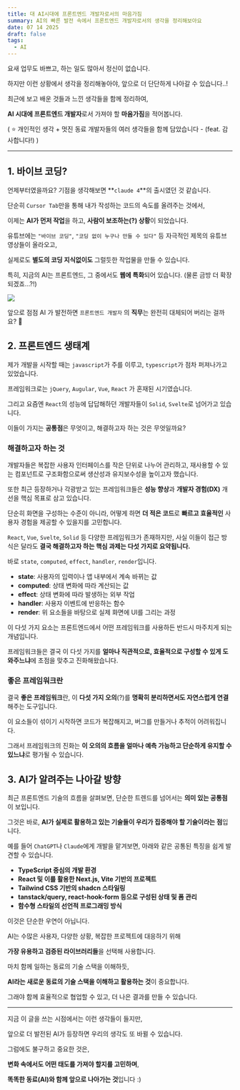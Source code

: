 ```yaml
---
title: 대 AI시대에 프론트엔드 개발자로서의 마음가짐
summary: AI의 빠른 발전 속에서 프론트엔드 개발자로서의 생각을 정리해보아요
date: 07 14 2025
draft: false
tags:
  - AI
---
```


요새 업무도 바쁘고, 하는 일도 많아서 정신이 없습니다.

하지만 이런 상황에서 생각을 정리해놓아야, 앞으로 더 단단하게 나아갈 수 있습니다..!

최근에 보고 배운 것들과 느낀 생각들을 함께 정리하여,

**AI 시대에 프론트엔드 개발자**로서 가져야 할 **마음가짐**을 적어봅니다.

( ⭐ 개인적인 생각 + 멋진 동료 개발자들의 여러 생각들을 함께 담았습니다 - (feat. 감사합니다!) )

---

## 1. 바이브 코딩?

언제부터였을까요? 기점을 생각해보면 **`claude 4`**의 출시였던 것 같습니다.

단순히 `Cursor Tab`만을 통해 내가 작성하는 코드의 속도를 올려주는 것에서,

이제는 **AI가 먼저 작업**을 하고, **사람이 보조하는(?) 상황**이 되었습니다.

유튜브에는 `"바이브 코딩"`, `"코딩 없이 누구나 만들 수 있다"` 등 자극적인 제목의 유튜브 영상들이 올라오고,

실제로도 **별도의 코딩 지식없이도** 그럴듯한 작업물을 만들 수 있습니다.

특히, 지금의 AI는 프론트엔드, 그 중에서도 **웹에 특화**되어 있습니다. (물론 금방 더 확장되겠죠...?!)

![](https://i.imgur.com/qpNRFip.png)

앞으로 점점 AI 가 발전하면 `프론트엔드 개발자` 의 **직무**는 완전히 대체되어 버리는 걸까요? 🥶

## 2. 프론트엔드 생태계

제가 개발을 시작할 때는 `javascript`가 주를 이루고, `typescript`가 점차 퍼져나가고 있었습니다.

프레임워크로는 `jQuery`, `Augular`, `Vue`, `React` 가 혼재된 시기였습니다.

그리고 요즘엔 `React`의 성능에 답답해하던 개발자들이 `Solid`, `Svelte`로 넘어가고 있습니다.

이들이 가지는 **공통점**은 무엇이고, 해결하고자 하는 것은 무엇일까요?

### 해결하고자 하는 것

개발자들은 복잡한 사용자 인터페이스를 작은 단위로 나누어 관리하고, 재사용할 수 있는 컴포넌트로 구조화함으로써 생산성과 유지보수성을 높이고자 했습니다.

또한 최근 등장하거나 각광받고 있는 프레임워크들은 **성능 향상**과 **개발자 경험(DX)** 개선을 핵심 목표로 삼고 있습니다.

단순히 화면을 구성하는 수준이 아니라, 어떻게 하면 **더 적은 코드**로 **빠르고 효율적인** 사용자 경험을 제공할 수 있을지를 고민합니다.

`React`, `Vue`, `Svelte`, `Solid` 등 다양한 프레임워크가 존재하지만, 사실 이들이 접근 방식은 달라도 **결국 해결하고자 하는 핵심 과제는 다섯 가지로 요약됩니다.**

바로 `state`, `computed`, `effect`, `handler`, `render`입니다.

- **state**: 사용자의 입력이나 앱 내부에서 계속 바뀌는 값
- **computed**: 상태 변화에 따라 계산되는 값
- **effect**: 상태 변화에 따라 발생하는 외부 작업
- **handler**: 사용자 이벤트에 반응하는 함수
- **render**: 위 요소들을 바탕으로 실제 화면에 UI를 그리는 과정

이 다섯 가지 요소는 프론트엔드에서 어떤 프레임워크를 사용하든 반드시 마주치게 되는 개념입니다.

프레임워크들은 결국 이 다섯 가지를 **얼마나 직관적으로, 효율적으로 구성할 수 있게 도와주느냐**에 초점을 맞추고 진화해왔습니다.

### 좋은 프레임워크란

결국 **좋은 프레임워크**란, 이 **다섯 가지 오의**(?)를 **명확히 분리하면서도 자연스럽게 연결**해주는 도구입니다.

이 요소들이 섞이기 시작하면 코드가 복잡해지고, 버그를 만들거나 추적이 어려워집니다.

그래서 프레임워크의 진화는 **이 오의의 흐름을 얼마나 예측 가능하고 단순하게 유지할 수 있느냐**로 평가될 수 있습니다.

## 3. AI가 알려주는 나아갈 방향

최근 프론트엔드 기술의 흐름을 살펴보면, 단순한 트렌드를 넘어서는 **의미 있는 공통점**이 보입니다.

그것은 바로, **AI가 실제로 활용하고 있는 기술들이 우리가 집중해야 할 기술이라는 점**입니다.

예를 들어 `ChatGPT`나 `Claude`에게 개발을 맡겨보면, 아래와 같은 공통된 특징을 쉽게 발견할 수 있습니다.

- **TypeScript 중심의 개발 환경**
- **React 및 이를 활용한 Next.js, Vite 기반의 프로젝트**
- **Tailwind CSS 기반의 shadcn 스타일링**
- **tanstack/query, react-hook-form 등으로 구성된 상태 및 폼 관리**
- **함수형 스타일의 선언적 프로그래밍 방식**

이것은 단순한 우연이 아닙니다.

AI는 수많은 사용자, 다양한 상황, 복잡한 프로젝트에 대응하기 위해

**가장 유용하고 검증된 라이브러리들**을 선택해 사용합니다.

마치 함께 일하는 동료의 기술 스택을 이해하듯,

**AI라는 새로운 동료의 기술 스택을 이해하고 활용하는 것**이 중요합니다.

그래야 함께 효율적으로 협업할 수 있고, 더 나은 결과를 만들 수 있습니다.

---

지금 이 글을 쓰는 시점에서는 이런 생각들이 들지만,

앞으로 더 발전된 AI가 등장하면 우리의 생각도 또 바뀔 수 있습니다.

그럼에도 불구하고 중요한 것은,

**변화 속에서도 어떤 태도를 가져야 할지를 고민하며**,

**똑똑한 동료(AI)와 함께 앞으로 나아가는 것**입니다 :)
